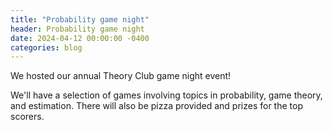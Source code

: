 ```yaml
---
title: "Probability game night"
header: Probability game night
date: 2024-04-12 00:00:00 -0400
categories: blog
---
```


We hosted our annual Theory Club game night event!

We'll have a selection of games involving topics in
probability, game theory, and estimation. There will
also be pizza provided and prizes for the top scorers.
